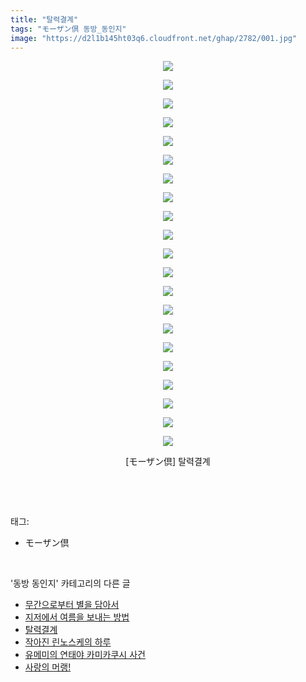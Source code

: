 ```yaml
---
title: "탈력결계"
tags: "モーザン倶 동방_동인지"
image: "https://d2l1b145ht03q6.cloudfront.net/ghap/2782/001.jpg"
---
```

<div class="article">
<p style="text-align: center; clear: none; float: none;"><img src="{{ site.imgserver1 }}/ghap/2782/001.jpg"/></p>
<p style="text-align: center; clear: none; float: none;"><img src="{{ site.imgserver1 }}/ghap/2782/002.jpg"/></p>
<p style="text-align: center; clear: none; float: none;"><img src="{{ site.imgserver1 }}/ghap/2782/003.jpg"/></p>
<p style="text-align: center; clear: none; float: none;"><img src="{{ site.imgserver1 }}/ghap/2782/004.jpg"/></p>
<p style="text-align: center; clear: none; float: none;"><img src="{{ site.imgserver1 }}/ghap/2782/005.jpg"/></p>
<p style="text-align: center; clear: none; float: none;"><img src="{{ site.imgserver1 }}/ghap/2782/006.jpg"/></p>
<p style="text-align: center; clear: none; float: none;"><img src="{{ site.imgserver1 }}/ghap/2782/007.jpg"/></p>
<p style="text-align: center; clear: none; float: none;"><img src="{{ site.imgserver1 }}/ghap/2782/008.jpg"/></p>
<p style="text-align: center; clear: none; float: none;"><img src="{{ site.imgserver1 }}/ghap/2782/009.jpg"/></p>
<p style="text-align: center; clear: none; float: none;"><img src="{{ site.imgserver1 }}/ghap/2782/010.jpg"/></p>
<p style="text-align: center; clear: none; float: none;"><img src="{{ site.imgserver1 }}/ghap/2782/011.jpg"/></p>
<p style="text-align: center; clear: none; float: none;"><img src="{{ site.imgserver1 }}/ghap/2782/012.jpg"/></p>
<p style="text-align: center; clear: none; float: none;"><img src="{{ site.imgserver1 }}/ghap/2782/013.jpg"/></p>
<p style="text-align: center; clear: none; float: none;"><img src="{{ site.imgserver1 }}/ghap/2782/014.jpg"/></p>
<p style="text-align: center; clear: none; float: none;"><img src="{{ site.imgserver1 }}/ghap/2782/015.jpg"/></p>
<p style="text-align: center; clear: none; float: none;"><img src="{{ site.imgserver1 }}/ghap/2782/016.jpg"/></p>
<p style="text-align: center; clear: none; float: none;"><img src="{{ site.imgserver1 }}/ghap/2782/017.jpg"/></p>
<p style="text-align: center; clear: none; float: none;"><img src="{{ site.imgserver1 }}/ghap/2782/018.jpg"/></p>
<p style="text-align: center; clear: none; float: none;"><img src="{{ site.imgserver1 }}/ghap/2782/019.jpg"/></p>
<p style="text-align: center; clear: none; float: none;"><img src="{{ site.imgserver1 }}/ghap/2782/020.jpg"/></p>
<p style="text-align: center; clear: none; float: none;"><img src="{{ site.imgserver1 }}/ghap/2782/021.jpg"/></p>
<p style="text-align: center; clear: none; float: none;">[モーザン倶] 탈력결계</p>
<p><br/></p>
</div><br/>
<div class="tagTrail">
<p>태그: </p>
<ul>
<li>モーザン倶</li>
</ul>
</div><br/>
<div class="another">
<p>'동방 동인지' 카테고리의 다른 글</p>
<ul>
<li><a href="/ghap_2784">무간으로부터 별을 담아서</a></li>
<li><a href="/ghap_2783">지저에서 여름을 보내는 방법</a></li>
<li><a href="/ghap_2782">탈력결계</a></li>
<li><a href="/ghap_2781">작아진 린노스케의 하루</a></li>
<li><a href="/ghap_2778">유메미의 연태야 카미카쿠시 사건</a></li>
<li><a href="/ghap_2772">사랑의 머랭!</a></li>
</ul>
</div><br/>
<div class="cb_module cb_fluid">
<div class="cb_wrt cb_profile">
</div><!-- commentList close -->
</div><br/>
